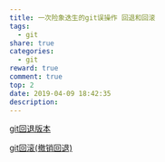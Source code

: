 ```yaml
---
title: 一次险象迭生的git误操作 回退和回滚
tags:
  - git
share: true
categories:
  - git
reward: true
comment: true
top: 2
date: 2019-04-09 18:42:35
description:
---
```






[git回退版本](<https://blog.csdn.net/weixin_39200308/article/details/80691055>)

[git回滚(撤销回退)](<https://blog.csdn.net/mynamepg/article/details/79127550>)

<!--more-->